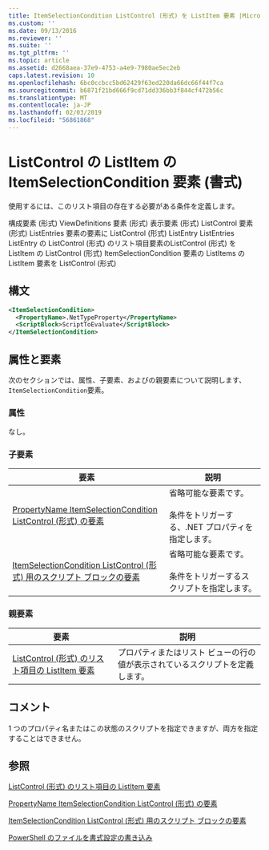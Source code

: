 ```yaml
---
title: ItemSelectionCondition ListControl (形式) を ListItem 要素 |Microsoft Docs
ms.custom: ''
ms.date: 09/13/2016
ms.reviewer: ''
ms.suite: ''
ms.tgt_pltfrm: ''
ms.topic: article
ms.assetid: d2668aea-37e9-4753-a4e9-7980ae5ec2eb
caps.latest.revision: 10
ms.openlocfilehash: 6bc0ccbcc5bd62429f63ed220da66dc66f44f7ca
ms.sourcegitcommit: b6871f21bd666f9cd71dd336bb3f844cf472b56c
ms.translationtype: MT
ms.contentlocale: ja-JP
ms.lasthandoff: 02/03/2019
ms.locfileid: "56861868"
---
```

# <a name="itemselectioncondition-element-for-listitem-for-listcontrol-format"></a>ListControl の ListItem の ItemSelectionCondition 要素 (書式)

使用するには、このリスト項目の存在する必要がある条件を定義します。

構成要素 (形式) ViewDefinitions 要素 (形式) 表示要素 (形式) ListControl 要素 (形式) ListEntries 要素の要素に ListControl (形式) ListEntry ListEntries ListEntry の ListControl (形式) のリスト項目要素のListControl (形式) を ListItem の ListControl (形式) ItemSelectionCondition 要素の ListItems の ListItem 要素を ListControl (形式)

## <a name="syntax"></a>構文

```xml
<ItemSelectionCondition>
  <PropertyName>.NetTypeProperty</PropertyName>
  <ScriptBlock>ScriptToEvaluate</ScriptBlock>
</ItemSelectionCondition>
```

## <a name="attributes-and-elements"></a>属性と要素

次のセクションでは、属性、子要素、およびの親要素について説明します、`ItemSelectionCondition`要素。

### <a name="attributes"></a>属性

なし。

### <a name="child-elements"></a>子要素

|要素|説明|
|-------------|-----------------|
|[PropertyName ItemSelectionCondition ListControl (形式) の要素](./propertyname-element-for-itemselectioncondition-for-listcontrol-format.md)|省略可能な要素です。<br /><br /> 条件をトリガーする、.NET プロパティを指定します。|
|[ItemSelectionCondition ListControl (形式) 用のスクリプト ブロックの要素](./scriptblock-element-for-itemselectioncondition-for-listcontrol-format.md)|省略可能な要素です。<br /><br /> 条件をトリガーするスクリプトを指定します。|

### <a name="parent-elements"></a>親要素

|要素|説明|
|-------------|-----------------|
|[ListControl (形式) のリスト項目の ListItem 要素](./listitem-element-for-listitems-for-listcontrol-format.md)|プロパティまたはリスト ビューの行の値が表示されているスクリプトを定義します。|

## <a name="remarks"></a>コメント

1 つのプロパティ名またはこの状態のスクリプトを指定できますが、両方を指定することはできません。

## <a name="see-also"></a>参照

[ListControl (形式) のリスト項目の ListItem 要素](./listitem-element-for-listitems-for-listcontrol-format.md)

[PropertyName ItemSelectionCondition ListControl (形式) の要素](./propertyname-element-for-itemselectioncondition-for-listcontrol-format.md)

[ItemSelectionCondition ListControl (形式) 用のスクリプト ブロックの要素](./scriptblock-element-for-itemselectioncondition-for-listcontrol-format.md)

[PowerShell のファイルを書式設定の書き込み](./writing-a-powershell-formatting-file.md)

